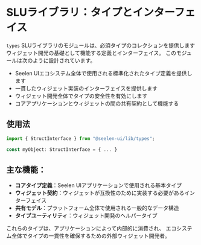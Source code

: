 # **SLUライブラリ：タイプとインターフェイス**

`types` SLUライブラリのモジュールは、必須タイプのコレクションを提供します
ウィジェット開発の基礎として機能する定義とインターフェイス。
このモジュールは次のように設計されています。

- Seelen UIエコシステム全体で使用される標準化されたタイプ定義を提供します
- 一貫したウィジェット実装のインターフェイスを提供します
- ウィジェット開発全体でタイプの安全性を有効にします
- コアアプリケーションとウィジェットの間の共有契約として機能する

## **使用法**

```ts
import { StructInterface } from "@seelen-ui/lib/types";

const myObject: StructInterface = { ... }
```

## **主な機能：**

- **コアタイプ定義**：Seelen UIアプリケーションで使用される基本タイプ
- **ウィジェット契約**：ウィジェットが互換性のために実装する必要があるインターフェイス
- **共有モデル**：プラットフォーム全体で使用される一般的なデータ構造
- **タイプユーティリティ**：ウィジェット開発のヘルパータイプ

これらのタイプは、アプリケーションによって内部的に消費され、
エコシステム全体でタイプの一貫性を確保するための外部ウィジェット開発者。
